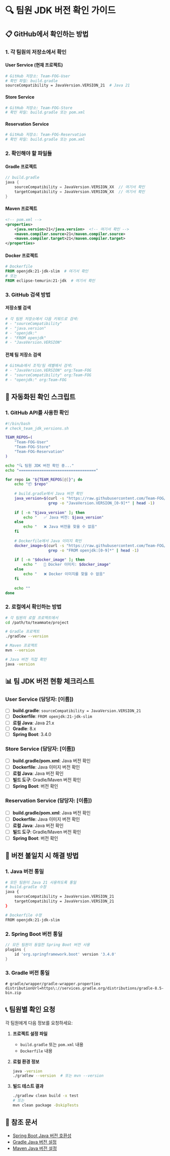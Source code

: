# 🔍 팀원 JDK 버전 확인 가이드

## 📋 GitHub에서 확인하는 방법

### 1. **각 팀원의 저장소에서 확인**

#### User Service (현재 프로젝트)
```bash
# GitHub 저장소: Team-FOG-User
# 확인 파일: build.gradle
sourceCompatibility = JavaVersion.VERSION_21  # Java 21
```

#### Store Service
```bash
# GitHub 저장소: Team-FOG-Store
# 확인 파일: build.gradle 또는 pom.xml
```

#### Reservation Service  
```bash
# GitHub 저장소: Team-FOG-Reservation
# 확인 파일: build.gradle 또는 pom.xml
```

### 2. **확인해야 할 파일들**

#### Gradle 프로젝트
```gradle
// build.gradle
java {
    sourceCompatibility = JavaVersion.VERSION_XX  // 여기서 확인
    targetCompatibility = JavaVersion.VERSION_XX  // 여기서 확인
}
```

#### Maven 프로젝트
```xml
<!-- pom.xml -->
<properties>
    <java.version>21</java.version>  <!-- 여기서 확인 -->
    <maven.compiler.source>21</maven.compiler.source>
    <maven.compiler.target>21</maven.compiler.target>
</properties>
```

#### Docker 프로젝트
```dockerfile
# Dockerfile
FROM openjdk:21-jdk-slim  # 여기서 확인
# 또는
FROM eclipse-temurin:21-jdk  # 여기서 확인
```

### 3. **GitHub 검색 방법**

#### 저장소별 검색
```bash
# 각 팀원 저장소에서 다음 키워드로 검색:
# - "sourceCompatibility"
# - "java.version"
# - "openjdk:"
# - "FROM openjdk"
# - "JavaVersion.VERSION"
```

#### 전체 팀 저장소 검색
```bash
# GitHub에서 조직/팀 레벨에서 검색:
# - "JavaVersion.VERSION" org:Team-FOG
# - "sourceCompatibility" org:Team-FOG
# - "openjdk:" org:Team-FOG
```

## 🚀 자동화된 확인 스크립트

### 1. **GitHub API를 사용한 확인**

```bash
#!/bin/bash
# check_team_jdk_versions.sh

TEAM_REPOS=(
    "Team-FOG-User"
    "Team-FOG-Store" 
    "Team-FOG-Reservation"
)

echo "🔍 팀원 JDK 버전 확인 중..."
echo "=================================="

for repo in "${TEAM_REPOS[@]}"; do
    echo "📦 $repo"
    
    # build.gradle에서 Java 버전 확인
    java_version=$(curl -s "https://raw.githubusercontent.com/Team-FOG/$repo/main/build.gradle" | \
                   grep -o "JavaVersion.VERSION_[0-9]*" | head -1)
    
    if [ -n "$java_version" ]; then
        echo "   ✅ Java 버전: $java_version"
    else
        echo "   ❌ Java 버전을 찾을 수 없음"
    fi
    
    # Dockerfile에서 Java 이미지 확인
    docker_image=$(curl -s "https://raw.githubusercontent.com/Team-FOG/$repo/main/Dockerfile" | \
                   grep -o "FROM openjdk:[0-9]*" | head -1)
    
    if [ -n "$docker_image" ]; then
        echo "   🐳 Docker 이미지: $docker_image"
    else
        echo "   ❌ Docker 이미지를 찾을 수 없음"
    fi
    
    echo ""
done
```

### 2. **로컬에서 확인하는 방법**

```bash
# 각 팀원의 로컬 프로젝트에서
cd /path/to/teammate/project

# Gradle 프로젝트
./gradlew --version

# Maven 프로젝트  
mvn --version

# Java 버전 직접 확인
java -version
```

## 📊 팀 JDK 버전 현황 체크리스트

### User Service (담당자: [이름])
- [ ] **build.gradle**: `sourceCompatibility = JavaVersion.VERSION_21`
- [ ] **Dockerfile**: `FROM openjdk:21-jdk-slim`
- [ ] **로컬 Java**: Java 21.x
- [ ] **Gradle**: 8.x
- [ ] **Spring Boot**: 3.4.0

### Store Service (담당자: [이름])
- [ ] **build.gradle/pom.xml**: Java 버전 확인
- [ ] **Dockerfile**: Java 이미지 버전 확인
- [ ] **로컬 Java**: Java 버전 확인
- [ ] **빌드 도구**: Gradle/Maven 버전 확인
- [ ] **Spring Boot**: 버전 확인

### Reservation Service (담당자: [이름])
- [ ] **build.gradle/pom.xml**: Java 버전 확인
- [ ] **Dockerfile**: Java 이미지 버전 확인
- [ ] **로컬 Java**: Java 버전 확인
- [ ] **빌드 도구**: Gradle/Maven 버전 확인
- [ ] **Spring Boot**: 버전 확인

## 🚨 버전 불일치 시 해결 방법

### 1. **Java 버전 통일**
```bash
# 모든 팀원이 Java 21 사용하도록 통일
# build.gradle 수정
java {
    sourceCompatibility = JavaVersion.VERSION_21
    targetCompatibility = JavaVersion.VERSION_21
}

# Dockerfile 수정
FROM openjdk:21-jdk-slim
```

### 2. **Spring Boot 버전 통일**
```gradle
// 모든 팀원이 동일한 Spring Boot 버전 사용
plugins {
    id 'org.springframework.boot' version '3.4.0'
}
```

### 3. **Gradle 버전 통일**
```properties
# gradle/wrapper/gradle-wrapper.properties
distributionUrl=https\://services.gradle.org/distributions/gradle-8.5-bin.zip
```

## 📞 팀원별 확인 요청

각 팀원에게 다음 정보를 요청하세요:

1. **프로젝트 설정 파일**
   - `build.gradle` 또는 `pom.xml` 내용
   - `Dockerfile` 내용

2. **로컬 환경 정보**
   ```bash
   java -version
   ./gradlew --version  # 또는 mvn --version
   ```

3. **빌드 테스트 결과**
   ```bash
   ./gradlew clean build -x test
   # 또는
   mvn clean package -DskipTests
   ```

## 🔗 참조 문서

- [Spring Boot Java 버전 호환성](https://spring.io/projects/spring-boot#learn)
- [Gradle Java 버전 설정](https://docs.gradle.org/current/userguide/java_plugin.html)
- [Maven Java 버전 설정](https://maven.apache.org/plugins/maven-compiler-plugin/)
